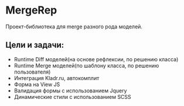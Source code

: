 # MergeRep

Проект-библиотека для merge разного рода моделей. 

## Цели и задачи:
- Runtime Diff моделей(на основе рефлексии, по решению класса)
- Runtime Merge моделей(по шаблону класса, по решению пользователя)
- Интеграция Kladr.ru, автокомплит
- Форма на View JS
- Валидация формы с использованием Jquery
- Динамические стили с использованием SCSS
